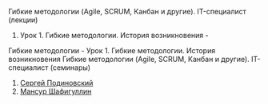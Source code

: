 Гибкие методологии (Agile, SCRUM, Канбан и другие). IT-специалист (лекции)
1. Урок 1. Гибкие методологии. История возникновения - 

Гибкие методологии - Урок 1. Гибкие методологии. История возникновения
Гибкие методологии (Agile, SCRUM, Канбан и другие). IT-специалист (семинары)
1. [Сергей Подиновский](https://youtu.be/bgcSrjF8ZBU)
1. [Мансур Шафигуллин](https://youtu.be/-64fjyHunbY)

